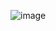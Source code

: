 ![image](https://github.com/priyanshujiiii/ID5030_Machine_Learning_for_Engineering_And_Application/assets/89120960/27110db9-f490-40bc-b23b-3c7ef4dbe362)
